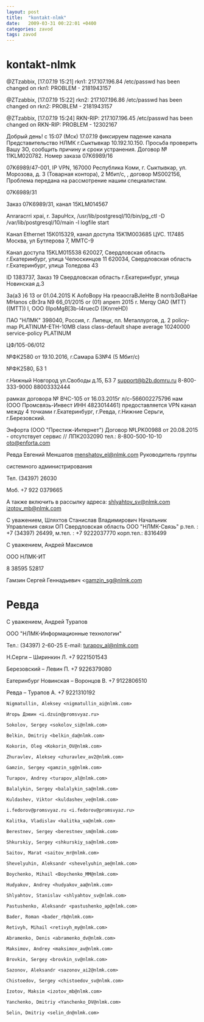 ```yaml
---
layout: post
title:  "kontakt-nlmk"
date:   2009-03-31 00:22:01 +0400
categories: zavod
tags: zavod
---
```


# kontakt-nlmk
@ZTzabbix, [17.07.19 15:21]
rkn1: 217.107.196.84
/etc/passwd has been changed on rkn1: PROBLEM - 2181943157

@ZTzabbix, [17.07.19 15:22]
rkn2: 217.107.196.86
/etc/passwd has been changed on rkn2: PROBLEM - 2181943157

@ZTzabbix, [17.07.19 15:24]
RKN-RIP: 217.107.196.45
/etc/passwd has been changed on RKN-RIP: PROBLEM - 12302167







Добрый день! с 15:07 (Мск) 17.07.19 фиксируем падение канала Представительство НЛМК г.Сыктывкар 10.192.10.150. Просьба проверить Вашу ЗО, сообщить причину и сроки устранения. Договор № 11KLM020782. Номер заказа 07K6989/16



07K6989/47-001, IP VPN, 167000 Республика Коми, г. Сыктывкар, ул. Морозова, д. 3 (Товарная контора), 2 Мбит/с, , договор MS002156,
Проблема передана на рассмотрение нашим специалистам.


07K6989/31

Заказ 07K6989/31, канал 15KLM014567

 Anraracrri xpai, r. 3apuHcx,
 /usr/lib/postgresql/10/bin/pg_ctl -D /var/lib/postgresql/10/main -l logfile start


Канал Ethernet 15К015329, канал доступа 15K1M003685
ЦУС. 117485 Москва, ул Бутлерова 7, ММТС-9



Канал доступа 15KLM015538
620027, Свердловская область г.Екатеринбург, улица Челюскинцов 11
620034, Свердловская область г.Екатеринбург, улица Толедова 43



ID 1383737, Заказ 19
Свердловская область г.Екатеринбург, улица Новинская д.3


3a(a3 }6 13 or 01.04.201S
K AofoBopy Ha rpeaocraBJleHte B norrb3oBaHae
MHanos cBr3ra N9
66_01/2015 or (01) anpem
2015 r.
Merqy OAO (MTT) ((MTT)) l, OOO (IlpoMgB[3b-l4ruecD
((KnrreHD)

ПАО "НЛМК"
398040, Россия, г. Липецк, пл. Металлургов, д. 2
policy-map PLATINUM-ETH-10MB
 class class-default
  shape average 10240000
   service-policy PLATINUM


ЦФ/105-06/012




№ФК2580 от 19.10.2016, г.Самара БЗ№4 (5 Мбит/с)

 №ФК2580, БЗ 1

г.Нижный Новгород ул.Свободы д.15, БЗ 7
support@b2b.domru.ru
8-800-333-9000
88003332444





 рамках договора № ВЧС-105 от 16.03.2015г  л/с-566002275796 нам (ООО Промсвязь-Инвест  ИНН 4823014461) предоставляется  VPN канал между 4 точками
г.Екатеринбург, г.Ревда, г.Нижние Серьги, г.Березовский.

Энфорта (ООО "Престиж-Интернет")
Договор №LPK00988 от 20.08.2015 - отсутствует сервис // ЛПК2032090
тел.: 8-800-500-10-10
oto@enforta.com




Ревда
Евгений Меншатов
menshatov_el@nlmk.com
Руководитель группы

системного администрирования

Тел. (34397) 26030

Моб. +7 922 0379665



А также включить в рассылку адреса:
shlyahtov_sv@nlmk.com
izotov_mb@nlmk.com

С уважением, 
Шляхтов Станислав Владимирович
Начальник Управления связи ОП Свердловская область
ООО "НЛМК-Связь" 
р.тел. : +7 (34397) 26499, 
м.тел. : +7 9222037770
корп.тел.: 8316499




С уважением, Андрей Максимов

ООО НЛМК-ИТ

8 38595 52817


Гамзин Сергей Геннадьевич <gamzin_sg@nlmk.com





Ревда
=========================
С уважением, Андрей Турапов

ООО "НЛМК-Информационные технологии"
 
Тел.: (34397) 2-60-25
E-mail: turapov_al@nlmk.com








Н.Серги – Ширинкин Л. +7 9221501543

Березовский – Левин П. +7 9226379080

Еатеринбург Новинская – Воронцов В. +7 9122806510

Ревда – Турапов А. +7 9221310192









 	Nigmatullin, Aleksey <nigmatullin_ai@nlmk.com>

	Игорь Дзюин <i.dzuin@promsvyaz.ru>

	Sokolov, Sergey <sokolov_si@nlmk.com>

	Belkin, Dmitriy <belkin_da@nlmk.com>

	Kokorin, Oleg <Kokorin_OV@nlmk.com>

	Zhuravlev, Aleksey <zhuravlev_av2@nlmk.com>

	Gamzin, Sergey <gamzin_sg@nlmk.com>

	Turapov, Andrey <turapov_al@nlmk.com>

	Balalykin, Sergey <balalykin_sa@nlmk.com>

	Kuldashev, Viktor <kuldashev_ve@nlmk.com>

	i.fedorov@promsvyaz.ru <i.fedorov@promsvyaz.ru>

	Kalitka, Vladislav <kalitka_va@nlmk.com>

	Berestnev, Sergey <berestnev_sm@nlmk.com>

	Shkurskiy, Sergey <shkurskiy_sa@nlmk.com>

	Saitov, Marat <saitov_mr@nlmk.com>

	Shevelyuhin, Aleksandr <shevelyuhin_ae@nlmk.com>

	Boychenko, Mihail <Boychenko_MM@nlmk.com>

	Hudyakov, Andrey <hudyakov_aa@nlmk.com>

	Shlyahtov, Stanislav <shlyahtov_sv@nlmk.com>

	Pastushenko, Aleksandr <pastushenko_ap@nlmk.com>

	Bader, Roman <bader_rb@nlmk.com>

	Retivyh, Mihail <retivyh_my@nlmk.com>

	Abramenko, Denis <abramenko_dv@nlmk.com>

	Maksimov, Andrey <maksimov_av@nlmk.com>

	Brovkin, Sergey <brovkin_sv@nlmk.com>

	Sazonov, Aleksandr <sazonov_ai2@nlmk.com>

	Chistoedov, Sergey <chistoedov_sv@nlmk.com>

	Izotov, Maksim <izotov_mb@nlmk.com>

	Yanchenko, Dmitriy <Yanchenko_DV@nlmk.com>

	Selin, Dmitriy <selin_dn@nlmk.com>
